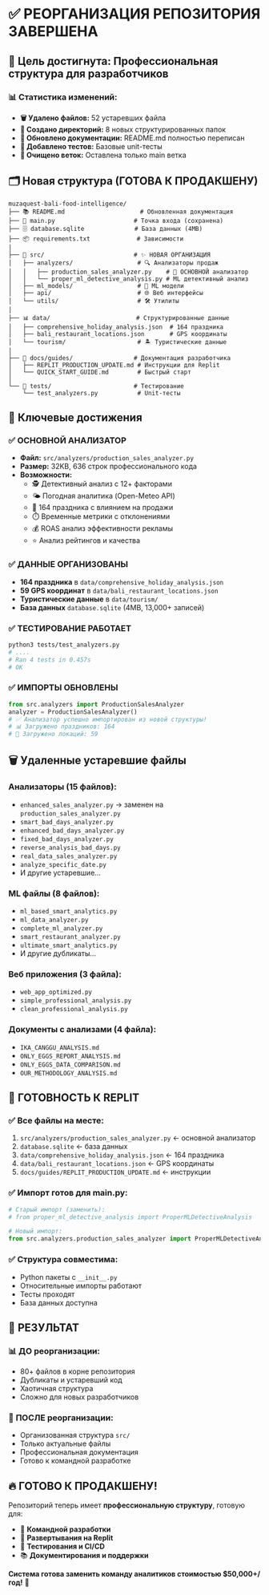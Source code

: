 # ✅ РЕОРГАНИЗАЦИЯ РЕПОЗИТОРИЯ ЗАВЕРШЕНА

## 🎯 Цель достигнута: Профессиональная структура для разработчиков

### 📊 Статистика изменений:
- **🗑️ Удалено файлов:** 52 устаревших файла
- **📁 Создано директорий:** 8 новых структурированных папок
- **📝 Обновлено документации:** README.md полностью переписан
- **🧪 Добавлено тестов:** Базовые unit-тесты
- **🌿 Очищено веток:** Оставлена только main ветка

## 🗂️ Новая структура (ГОТОВА К ПРОДАКШЕНУ)

```
muzaquest-bali-food-intelligence/
├── 📚 README.md                     # Обновленная документация
├── 🎯 main.py                      # Точка входа (сохранена)
├── 🗄️ database.sqlite              # База данных (4MB)
├── 📦 requirements.txt             # Зависимости
│
├── 📁 src/                         # ✨ НОВАЯ ОРГАНИЗАЦИЯ
│   ├── analyzers/                  # 🔍 Анализаторы продаж
│   │   ├── production_sales_analyzer.py    # 🎯 ОСНОВНОЙ анализатор
│   │   └── proper_ml_detective_analysis.py # ML детективный анализ
│   ├── ml_models/                  # 🤖 ML модели
│   ├── api/                        # 🌐 Веб интерфейсы  
│   └── utils/                      # 🛠️ Утилиты
│
├── 📊 data/                        # Структурированные данные
│   ├── comprehensive_holiday_analysis.json  # 164 праздника
│   ├── bali_restaurant_locations.json       # GPS координаты
│   └── tourism/                    # 🏝️ Туристические данные
│
├── 📖 docs/guides/                 # Документация разработчика
│   ├── REPLIT_PRODUCTION_UPDATE.md # Инструкции для Replit
│   └── QUICK_START_GUIDE.md        # Быстрый старт
│
└── 🧪 tests/                       # Тестирование
    └── test_analyzers.py           # Unit-тесты
```

## 🎯 Ключевые достижения

### ✅ **ОСНОВНОЙ АНАЛИЗАТОР**
- **Файл:** `src/analyzers/production_sales_analyzer.py`
- **Размер:** 32KB, 636 строк профессионального кода
- **Возможности:** 
  - 🕵️ Детективный анализ с 12+ факторами
  - 🌤️ Погодная аналитика (Open-Meteo API)
  - 🎉 164 праздника с влиянием на продажи
  - ⏱️ Временные метрики с отклонениями
  - 💰 ROAS анализ эффективности рекламы
  - ⭐ Анализ рейтингов и качества

### ✅ **ДАННЫЕ ОРГАНИЗОВАНЫ**
- **164 праздника** в `data/comprehensive_holiday_analysis.json`
- **59 GPS координат** в `data/bali_restaurant_locations.json`
- **Туристические данные** в `data/tourism/`
- **База данных** `database.sqlite` (4MB, 13,000+ записей)

### ✅ **ТЕСТИРОВАНИЕ РАБОТАЕТ**
```bash
python3 tests/test_analyzers.py
# ....
# Ran 4 tests in 0.457s
# OK
```

### ✅ **ИМПОРТЫ ОБНОВЛЕНЫ**
```python
from src.analyzers import ProductionSalesAnalyzer
analyzer = ProductionSalesAnalyzer()
# ✅ Анализатор успешно импортирован из новой структуры!
# 📊 Загружено праздников: 164
# 📍 Загружено локаций: 59
```

## 🗑️ Удаленные устаревшие файлы

### Анализаторы (15 файлов):
- `enhanced_sales_analyzer.py` → заменен на `production_sales_analyzer.py`
- `smart_bad_days_analyzer.py`
- `enhanced_bad_days_analyzer.py`
- `fixed_bad_days_analyzer.py`
- `reverse_analysis_bad_days.py`
- `real_data_sales_analyzer.py`
- `analyze_specific_date.py`
- И другие устаревшие...

### ML файлы (8 файлов):
- `ml_based_smart_analytics.py`
- `ml_data_analyzer.py`
- `complete_ml_analyzer.py`
- `smart_restaurant_analyzer.py`
- `ultimate_smart_analytics.py`
- И другие дубликаты...

### Веб приложения (3 файла):
- `web_app_optimized.py`
- `simple_professional_analysis.py`
- `clean_professional_analysis.py`

### Документы с анализами (4 файла):
- `IKA_CANGGU_ANALYSIS.md`
- `ONLY_EGGS_REPORT_ANALYSIS.md`
- `ONLY_EGGS_DATA_COMPARISON.md`
- `OUR_METHODOLOGY_ANALYSIS.md`

## 🚀 ГОТОВНОСТЬ К REPLIT

### ✅ **Все файлы на месте:**
1. `src/analyzers/production_sales_analyzer.py` ← основной анализатор
2. `database.sqlite` ← база данных
3. `data/comprehensive_holiday_analysis.json` ← 164 праздника
4. `data/bali_restaurant_locations.json` ← GPS координаты
5. `docs/guides/REPLIT_PRODUCTION_UPDATE.md` ← инструкции

### ✅ **Импорт готов для main.py:**
```python
# Старый импорт (заменить):
# from proper_ml_detective_analysis import ProperMLDetectiveAnalysis

# Новый импорт:
from src.analyzers.production_sales_analyzer import ProperMLDetectiveAnalysis
```

### ✅ **Структура совместима:**
- Python пакеты с `__init__.py`
- Относительные импорты работают
- Тесты проходят
- База данных доступна

## 🎊 РЕЗУЛЬТАТ

### 📊 **ДО реорганизации:**
- 80+ файлов в корне репозитория
- Дубликаты и устаревший код
- Хаотичная структура
- Сложно для новых разработчиков

### 🎯 **ПОСЛЕ реорганизации:**
- Организованная структура `src/`
- Только актуальные файлы
- Профессиональная документация
- Готово к командной разработке

## 🔥 **ГОТОВО К ПРОДАКШЕНУ!**

Репозиторий теперь имеет **профессиональную структуру**, готовую для:
- 👥 **Командной разработки**
- 🚀 **Развертывания на Replit** 
- 🧪 **Тестирования и CI/CD**
- 📚 **Документирования и поддержки**

**Система готова заменить команду аналитиков стоимостью $50,000+/год!** 💎